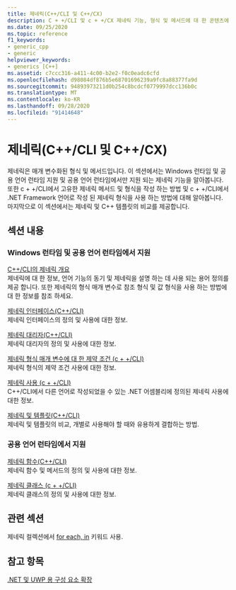 ```yaml
---
title: 제네릭(C++/CLI 및 C++/CX)
description: C + +/CLI 및 c + +/CX 제네릭 기능, 형식 및 메서드에 대 한 콘텐츠에 대 한 링크입니다.
ms.date: 09/25/2020
ms.topic: reference
f1_keywords:
- generic_cpp
- generic
helpviewer_keywords:
- generics [C++]
ms.assetid: c7ccc316-a411-4c00-b2e2-f0c0eadc6cfd
ms.openlocfilehash: d98084df876b5e68701696239a9fc8a88377fa9d
ms.sourcegitcommit: 94893973211d0b254c8bcdcf0779997dcc136b0c
ms.translationtype: MT
ms.contentlocale: ko-KR
ms.lasthandoff: 09/28/2020
ms.locfileid: "91414648"
---
```

# <a name="generics--ccli-and-ccx"></a>제네릭(C++/CLI 및 C++/CX)

제네릭은 매개 변수화된 형식 및 메서드입니다. 이 섹션에서는 Windows 런타임 및 공용 언어 런타임 지원 및 공용 언어 런타임에서만 지원 되는 제네릭 기능을 알아봅니다. 또한 c + +/CLI에서 고유한 제네릭 메서드 및 형식을 작성 하는 방법 및 c + +/CLI에서 .NET Framework 언어로 작성 된 제네릭 형식을 사용 하는 방법에 대해 알아봅니다. 마지막으로 이 섹션에서는 제네릭 및 C++ 템플릿의 비교를 제공합니다.

## <a name="in-this-section"></a>섹션 내용

### <a name="supported-by-the-windows-runtime-and-the-common-language-runtime"></a>Windows 런타임 및 공용 언어 런타임에서 지원

[C++/CLI의 제네릭 개요](overview-of-generics-in-visual-cpp.md)<br/>
제네릭에 대 한 정보, 언어 기능의 동기 및 제네릭을 설명 하는 데 사용 되는 용어 정의를 제공 합니다. 또한 제네릭의 형식 매개 변수로 참조 형식 및 값 형식을 사용 하는 방법에 대 한 정보를 참조 하세요.

[제네릭 인터페이스(C++/CLI)](generic-interfaces-visual-cpp.md)<br/>
제네릭 인터페이스의 정의 및 사용에 대한 정보.

[제네릭 대리자(C++/CLI)](generic-delegates-visual-cpp.md)<br/>
제네릭 대리자의 정의 및 사용에 대한 정보.

[제네릭 형식 매개 변수에 대 한 제약 조건 (c + +/CLI)](constraints-on-generic-type-parameters-cpp-cli.md)<br/>
제네릭 형식의 제약 조건 사용에 대한 정보.

[제네릭 사용 (c + +/CLI)](consuming-generics-cpp-cli.md)<br/>
C++/CLI에서 다른 언어로 작성되었을 수 있는 .NET 어셈블리에 정의된 제네릭 사용에 대한 정보.

[제네릭 및 템플릿(C++/CLI)](generics-and-templates-visual-cpp.md)<br/>
제네릭 및 템플릿의 비교, 개별로 사용해야 할 때와 유용하게 결합하는 방법.

### <a name="supported-by-the-common-language-runtime"></a>공용 언어 런타임에서 지원

[제네릭 함수(C++/CLI)](generic-functions-cpp-cli.md)<br/>
제네릭 함수 및 메서드의 정의 및 사용에 대한 정보.

[제네릭 클래스 (c + +/CLI)](generic-classes-cpp-cli.md)<br/>
제네릭 클래스의 정의 및 사용에 대한 정보.

## <a name="related-sections"></a>관련 섹션

제네릭 컬렉션에서 [for each, in](../dotnet/for-each-in.md) 키워드 사용.

## <a name="see-also"></a>참고 항목

[.NET 및 UWP 용 구성 요소 확장](component-extensions-for-runtime-platforms.md)
